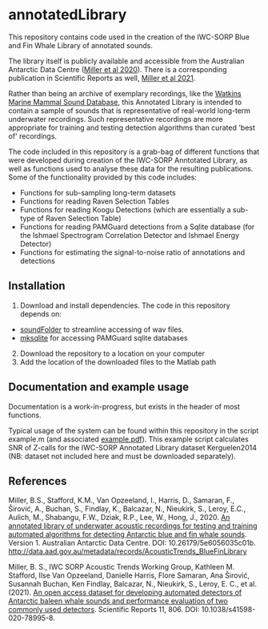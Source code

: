 # annotatedLibrary  

This repository contains code used in the creation of the IWC-SORP Blue and Fin Whale Library of annotated sounds. 

The library itself is publicly available and accessible from the Australian Antarctic Data Centre ([Miller et al 2020](http://data.aad.gov.au/metadata/AcousticTrends_BlueFinLibrary)). There is a corresponding publication in Scientific Reports as well, [Miller et al 2021](http://www.nature.com/articles/s41598-020-78995-8).

Rather than being an archive of exemplary recordings, like the [Watkins Marine Mammal Sound Database](https://cis.whoi.edu/science/B/whalesounds/index.cfm), this Annotated Library is intended to contain a sample of sounds that is representative of real-world long-term underwater recordings. Such representative recordings are more appropriate for training and testing detection algorithms than curated 'best of' recordings. 

The code included in this repository is a grab-bag of different functions that were developed during creation of the IWC-SORP Anntotated Library, as well as functions used to analyse these data for the resulting publications. Some of the functionality provided by this code includes:
  * Functions for sub-sampling long-term datasets
  * Functions for reading Raven Selection Tables
  * Functions for reading Koogu Detections (which are essentially a sub-type of Raven Selection Table)
  * Functions for reading PAMGuard detections from a Sqlite database (for the Ishmael Spectrogram Correlation Detector and Ishmael Energy Detector)
  * Functions for estimating the signal-to-noise ratio of annotations and detections

## Installation
1) Download and install dependencies. The code in this repository depends on: 
  * [soundFolder](https://github.com/BrianSMiller/soundFolder) to streamline accessing of wav files.
  * [mksqlite](https://mksqlite.sourceforge.net/) for accessing PAMGuard sqlite databases
2) Download the repository to a location on your computer
3) Add the location of the downloaded files to the Matlab path

## Documentation and example usage
Documentation is a work-in-progress, but exists in the header of most functions. 

Typical usage of the system can be found within this repository in the script example.m (and associated [example.pdf](https://github.com/BrianSMiller/annotatedLibrary/blob/main/doc/example.pdf)). This example script calculates SNR of Z-calls for the IWC-SORP Annotated Library dataset Kerguelen2014 (NB: dataset not included here and must be downloaded separately). 

## References
Miller, B.S., Stafford, K.M., Van Opzeeland, I., Harris, D., Samaran, F., Širović, A., Buchan, S., Findlay, K., Balcazar, N., Nieukirk, S., Leroy, E.C., Aulich, M., Shabangu, F.W., Dziak, R.P., Lee, W., Hong, J., 2020. [An annotated library of underwater acoustic recordings for testing and training automated algorithms for detecting Antarctic blue and fin whale sounds](http://data.aad.gov.au/metadata/records/AcousticTrends_BlueFinLibrary). Version 1. Australian Antarctic Data Centre. DOI: 10.26179/5e6056035c01b. http://data.aad.gov.au/metadata/records/AcousticTrends_BlueFinLibrary

Miller, B. S., IWC SORP Acoustic Trends Working Group, Kathleen M. Stafford, Ilse Van Opzeeland, Danielle Harris, Flore Samaran, Ana Širović, Susannah Buchan, Ken Findlay, Balcazar, N., Nieukirk, S., Leroy, E. C., et al. (2021). [An open access dataset for developing automated detectors of Antarctic baleen whale sounds and performance evaluation of two commonly used detectors](http://www.nature.com/articles/s41598-020-78995-8). Scientific Reports 11, 806. DOI: 10.1038/s41598-020-78995-8.
